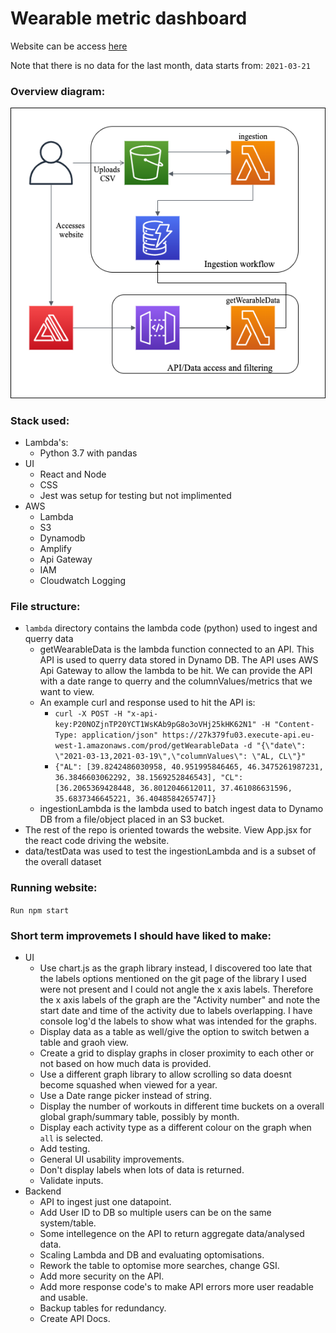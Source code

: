 # Wearable metric dashboard

Website can be access [here](https://main.d2ewd5v9ij08do.amplifyapp.com/)

Note that there is no data for the last month, data starts from: `2021-03-21`

### Overview diagram:
![img](overview.png)

### Stack used:
- Lambda's:
    - Python 3.7 with pandas
- UI
    - React and Node
    - CSS
    - Jest was setup for testing but not implimented
- AWS 
    - Lambda
    - S3
    - Dynamodb
    - Amplify
    - Api Gateway
    - IAM
    - Cloudwatch Logging

### File structure:
- `lambda` directory contains the lambda code (python) used to ingest and querry data
  - getWearableData is the lambda function connected to an API. This API is used to querry data stored in Dynamo DB. The API uses AWS Api Gateway to allow the lambda to be hit. We can provide the API with a date range to querry and the columnValues/metrics that we want to view. 
  - An example curl and response used to hit the API is:
    - `curl -X POST -H "x-api-key:P20NOZjnTP20YCT1WsKAb9pG8o3oVHj25kHK62N1" -H "Content-Type: application/json" https://27k379fu03.execute-api.eu-west-1.amazonaws.com/prod/getWearableData -d "{\"date\": \"2021-03-13,2021-03-19\",\"columnValues\": \"AL, CL\"}"`
    - `{"AL": [39.8242486030958, 40.951995846465, 46.3475261987231, 36.3846603062292, 38.1569252846543], "CL": [36.2065369428448, 36.8012046612011, 37.461086631596, 35.6837346645221, 36.4048584265747]}`
  - ingestionLambda is the lambda used to batch ingest data to Dynamo DB from a file/object placed in an S3 bucket.
- The rest of the repo is oriented towards the website. View App.jsx for the react code driving the website.
- data/testData was used to test the ingestionLambda and is a subset of the overall dataset

### Running website:
`Run npm start`


### Short term improvemets I should have liked to make:
- UI
    - Use chart.js as the graph library instead, I discovered too late that the labels options mentioned on the git page of the library I used were not present and I could not angle the x axis labels. Therefore the x axis labels of the graph are the "Activity number" and note the start date and time of the activity due to labels overlapping. I have console log'd the labels to show what was intended for the graphs.
    - Display data as a table as well/give the option to switch betwen a table and graoh view.
    - Create a grid to display graphs in closer proximity to each other or not based on how much data is provided.
    - Use a different graph library to allow scrolling so data doesnt become squashed when viewed for a year.
    - Use a Date range picker instead of string.
    - Display the number of workouts in different time buckets on a overall global graph/summary table, possibly by month.
    - Display each activity type as a different colour on the graph when `all` is selected.
    - Add testing.
    - General UI usability improvements.
    - Don't display labels when lots of data is returned.
    - Validate inputs.
- Backend
    - API to ingest just one datapoint.
    - Add User ID to DB so multiple users can be on the same system/table.
    - Some intellegence on the API to return aggregate data/analysed data.
    - Scaling Lambda and DB and evaluating optomisations.
    - Rework the table to optomise more searches, change GSI.
    - Add more security on the API.
    - Add more response code's to make API errors more user readable and usable.
    - Backup tables for redundancy.
    - Create API Docs.
